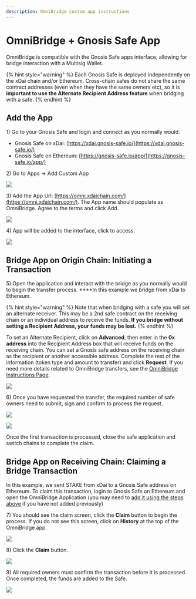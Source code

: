 ```yaml
---
description: OmniBridge custom app instructions
---
```


# OmniBridge + Gnosis Safe App

OmniBridge is compatible with the Gnosis Safe apps interface, allowing for bridge interaction with a Multisig Wallet. 

{% hint style="warning" %}
Each Gnosis Safe is deployed independently on the xDai chain and/or Ethereum. Cross-chain safes do not share the same contract addresses \(even when they have the same owners etc\), so it is **important to use the Alternate Recipient Address feature** when bridging with a safe.
{% endhint %}

## Add the App

1\) Go to your Gnosis Safe and login and connect as you normally would. 

* Gnosis Safe on xDai: [https://xdai.gnosis-safe.io/](https://xdai.gnosis-safe.io/)
* Gnosis Safe on Ethereum: [https://gnosis-safe.io/app/](https://gnosis-safe.io/app/)

2\) Go to Apps -&gt; Add Custom App

![](../../.gitbook/assets/gn-1.png)

3\) Add the App Url: [https://omni.xdaichain.com/](https://omni.xdaichain.com/). The App name should populate as OmniBridge. Agree to the terms and click Add.

![](../../.gitbook/assets/gn2.png)

4\) App will be added to the interface, click to access.

![](../../.gitbook/assets/gnosis-3.png)

## Bridge App on Origin Chain: Initiating a Transaction

5\) Open the application and interact with the bridge as you normally would to begin the transfer process. ****In this example we bridge from xDai to Ethereum.

{% hint style="warning" %}
Note that when bridging with a safe you will set an alternate receiver. This may be a 2nd safe contract on the receiving chain or an individual address to receive the funds. **If you bridge without setting a Recipient Address, your funds may be lost.**
{% endhint %}

To set an Alternate Recipient, click on **Advanced**, then enter in the **0x address** into the Recipient Address box that will receive funds on the receiving chain. You can set a Gnosis safe address on the receiving chain as the recipient or another accessible address. Complete the rest of the information \(token type and amount to transfer\) and click **Request**. If you need more details related to OmniBridge transfers, see the [OmniBridge Instructions Page](omnibridge/).

![](../../.gitbook/assets/gnosis-4.png)

6\) Once you have requested the transfer, the required number of safe owners need to submit, sign and confirm to process the request.

![](../../.gitbook/assets/gnosis-submit-and-sign.png)

![](../../.gitbook/assets/gnosis-6.png)

Once the first transaction is processed, close the safe application and switch chains to complete the claim. 

## Bridge App on Receiving Chain: Claiming a Bridge Transaction

In this example, we sent STAKE from xDai to a Gnosis Safe address on Ethereum. To claim this transaction, login to Gnosis Safe on Ethereum and open the OmniBridge Application \(you may need to [add it using the steps above](omnibridge-+-gnosis-safe-app.md#add-the-app) if you have not added previously\)

7\) You should see the claim screen, click the **Claim** button to begin the process. If you do not see this screen, click on **History** at the top of the OmniBridge app.

![](../../.gitbook/assets/omni-1.png)

8\) Click the **Claim** button.

![](../../.gitbook/assets/omni-2.png)

9\) All required owners must confirm the transaction before it is processed. Once completed, the funds are added to the Safe.

![](../../.gitbook/assets/omni-3.png)









